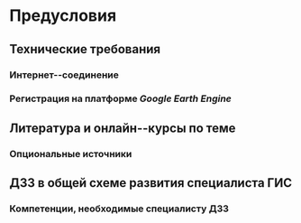 # Предусловия

## Технические требования

### Интернет--соединение

### Регистрация на платформе *Google Earth Engine*

## Литература и онлайн--курсы по теме

### Опциональные источники

## ДЗЗ в общей схеме развития специалиста ГИС

### Компетенции, необходимые специалисту ДЗЗ